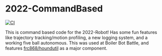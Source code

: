 # 2022-CommandBased

[![CI](https://github.com/frc868/2022-CommandBased/actions/workflows/main.yml/badge.svg)](https://github.com/frc868/2022-CommandBased/actions/workflows/main.yml)

This is command based code for the 2022-Robot! Has some fun features like trajectory tracking/motion profiling, a new logging system, and a working five ball autonomous. This was used at Boiler Bot Battle, and features [frc868/houndutil](https://github.com/frc868/houndutil) as a major component.
